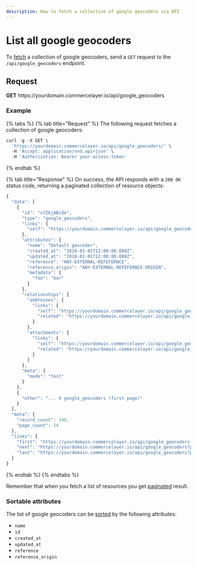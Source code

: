 ```yaml
---
description: How to fetch a collection of google geocoders via API
---
```


# List all google geocoders

To <a href="https://docs.commercelayer.io/developers/fetching-resources" target="_blank">fetch</a> a collection of google geocoders, send a `GET` request to the `/api/google_geocoders` endpoint.

## Request

**GET** https://<i></i>yourdomain.commercelayer.io/api/google_geocoders

### **Example**

{% tabs %}
{% tab title="Request" %}
The following request fetches a collection of google geocoders:

```javascript
curl -g -X GET \
  'https://yourdomain.commercelayer.io/api/google_geocoders/' \
  -H 'Accept: application/vnd.api+json' \
  -H 'Authorization: Bearer your-access-token'
```
{% endtab %}

{% tab title="Response" %}
On success, the API responds with a `200 OK` status code, returning a paginated collection of resource objects:

```javascript
{
  "data": [
    {
      "id": "xYZkjABcde",
      "type": "google_geocoders",
      "links": {
        "self": "https://yourdomain.commercelayer.io/api/google_geocoders/xYZkjABcde"
      },
      "attributes": {
        "name": "Default geocoder",
        "created_at": "2018-01-01T12:00:00.000Z",
        "updated_at": "2018-01-01T12:00:00.000Z",
        "reference": "ANY-EXTERNAL-REFEFERNCE",
        "reference_origin": "ANY-EXTERNAL-REFEFERNCE-ORIGIN",
        "metadata": {
          "foo": "bar"
        }
      },
      "relationships": {
        "addresses": {
          "links": {
            "self": "https://yourdomain.commercelayer.io/api/google_geocoders/xYZkjABcde/relationships/addresses",
            "related": "https://yourdomain.commercelayer.io/api/google_geocoders/xYZkjABcde/addresses"
          }
        },
        "attachments": {
          "links": {
            "self": "https://yourdomain.commercelayer.io/api/google_geocoders/xYZkjABcde/relationships/attachments",
            "related": "https://yourdomain.commercelayer.io/api/google_geocoders/xYZkjABcde/attachments"
          }
        }
      },
      "meta": {
        "mode": "test"
      }
    },
    {
      "other": "... 9 google_geocoders (first page)"
    }
  ],
  "meta": {
    "record_count": 140,
    "page_count": 14
  },
  "links": {
    "first": "https://yourdomain.commercelayer.io/api/google_geocoders?page[number]=1&page[size]=10",
    "next": "https://yourdomain.commercelayer.io/api/google_geocoders?page[number]=2&page[size]=10",
    "last": "https://yourdomain.commercelayer.io/api/google_geocoders?page[number]=14&page[size]=10"
  }
}
```
{% endtab %}
{% endtabs %}

Remember that when you fetch a list of resources you get <a href="https://docs.commercelayer.io/developers/pagination" target="_blank">paginated</a> result.

### Sortable attributes

The list of google geocoders can be <a href="https://docs.commercelayer.io/developers/sorting-results" target="_blank">sorted</a> by the following attributes:

* `name`
* `id`
* `created_at`
* `updated_at`
* `reference`
* `reference_origin`

